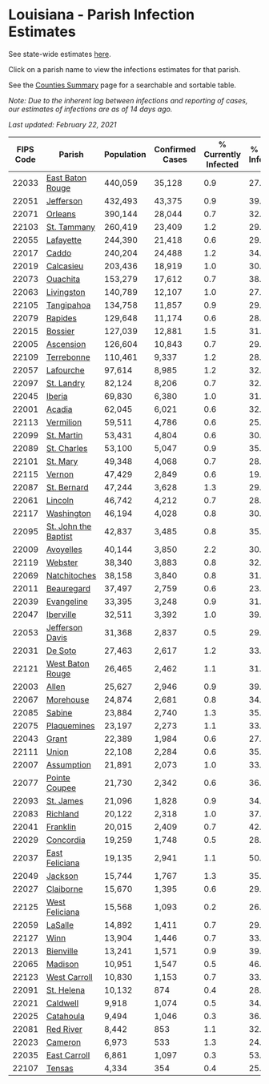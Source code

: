 # Louisiana - Parish Infection Estimates

See state-wide estimates [here](/infections/us-la).

Click on a parish name to view the infections estimates for that parish.

See the [Counties Summary](/infections/summary-counties) page for a searchable and sortable table.

*Note: Due to the inherent lag between infections and reporting of cases, our estimates of infections are as of 14 days ago.*

*Last updated: February 22, 2021*

|   FIPS Code |                                       Parish |   Population |   Confirmed Cases |   % Currently Infected |   % Total Infected |
|-------------|----------------------------------------------|--------------|-------------------|------------------------|--------------------|
|       22033 |         [East Baton Rouge](east-baton-rouge) |      440,059 |            35,128 |                    0.9 |               27.5 |
|       22051 |                       [Jefferson](jefferson) |      432,493 |            43,375 |                    0.9 |               39.5 |
|       22071 |                           [Orleans](orleans) |      390,144 |            28,044 |                    0.7 |               32.4 |
|       22103 |                   [St. Tammany](st.-tammany) |      260,419 |            23,409 |                    1.2 |               29.9 |
|       22055 |                       [Lafayette](lafayette) |      244,390 |            21,418 |                    0.6 |               29.0 |
|       22017 |                               [Caddo](caddo) |      240,204 |            24,488 |                    1.2 |               34.9 |
|       22019 |                       [Calcasieu](calcasieu) |      203,436 |            18,919 |                    1.0 |               30.6 |
|       22073 |                         [Ouachita](ouachita) |      153,279 |            17,612 |                    0.7 |               38.2 |
|       22063 |                     [Livingston](livingston) |      140,789 |            12,107 |                    1.0 |               27.2 |
|       22105 |                     [Tangipahoa](tangipahoa) |      134,758 |            11,857 |                    0.9 |               29.6 |
|       22079 |                           [Rapides](rapides) |      129,648 |            11,174 |                    0.6 |               28.1 |
|       22015 |                           [Bossier](bossier) |      127,039 |            12,881 |                    1.5 |               31.8 |
|       22005 |                       [Ascension](ascension) |      126,604 |            10,843 |                    0.7 |               29.0 |
|       22109 |                     [Terrebonne](terrebonne) |      110,461 |             9,337 |                    1.2 |               28.6 |
|       22057 |                       [Lafourche](lafourche) |       97,614 |             8,985 |                    1.2 |               32.2 |
|       22097 |                     [St. Landry](st.-landry) |       82,124 |             8,206 |                    0.7 |               32.6 |
|       22045 |                             [Iberia](iberia) |       69,830 |             6,380 |                    1.0 |               31.4 |
|       22001 |                             [Acadia](acadia) |       62,045 |             6,021 |                    0.6 |               32.9 |
|       22113 |                       [Vermilion](vermilion) |       59,511 |             4,786 |                    0.6 |               25.8 |
|       22099 |                     [St. Martin](st.-martin) |       53,431 |             4,804 |                    0.6 |               30.8 |
|       22089 |                   [St. Charles](st.-charles) |       53,100 |             5,047 |                    0.9 |               35.2 |
|       22101 |                         [St. Mary](st.-mary) |       49,348 |             4,068 |                    0.7 |               28.4 |
|       22115 |                             [Vernon](vernon) |       47,429 |             2,849 |                    0.6 |               19.0 |
|       22087 |                   [St. Bernard](st.-bernard) |       47,244 |             3,628 |                    1.3 |               29.0 |
|       22061 |                           [Lincoln](lincoln) |       46,742 |             4,212 |                    0.7 |               28.2 |
|       22117 |                     [Washington](washington) |       46,194 |             4,028 |                    0.8 |               30.3 |
|       22095 | [St. John the Baptist](st.-john-the-baptist) |       42,837 |             3,485 |                    0.8 |               35.5 |
|       22009 |                       [Avoyelles](avoyelles) |       40,144 |             3,850 |                    2.2 |               30.8 |
|       22119 |                           [Webster](webster) |       38,340 |             3,883 |                    0.8 |               32.5 |
|       22069 |                 [Natchitoches](natchitoches) |       38,158 |             3,840 |                    0.8 |               31.9 |
|       22011 |                     [Beauregard](beauregard) |       37,497 |             2,759 |                    0.6 |               23.7 |
|       22039 |                     [Evangeline](evangeline) |       33,395 |             3,248 |                    0.9 |               31.3 |
|       22047 |                       [Iberville](iberville) |       32,511 |             3,392 |                    1.0 |               39.9 |
|       22053 |           [Jefferson Davis](jefferson-davis) |       31,368 |             2,837 |                    0.5 |               29.9 |
|       22031 |                           [De Soto](de-soto) |       27,463 |             2,617 |                    1.2 |               33.0 |
|       22121 |         [West Baton Rouge](west-baton-rouge) |       26,465 |             2,462 |                    1.1 |               31.0 |
|       22003 |                               [Allen](allen) |       25,627 |             2,946 |                    0.9 |               39.2 |
|       22067 |                       [Morehouse](morehouse) |       24,874 |             2,681 |                    0.8 |               34.0 |
|       22085 |                             [Sabine](sabine) |       23,884 |             2,740 |                    1.3 |               35.7 |
|       22075 |                   [Plaquemines](plaquemines) |       23,197 |             2,273 |                    1.1 |               33.7 |
|       22043 |                               [Grant](grant) |       22,389 |             1,984 |                    0.6 |               27.3 |
|       22111 |                               [Union](union) |       22,108 |             2,284 |                    0.6 |               35.6 |
|       22007 |                     [Assumption](assumption) |       21,891 |             2,073 |                    1.0 |               33.6 |
|       22077 |               [Pointe Coupee](pointe-coupee) |       21,730 |             2,342 |                    0.6 |               36.6 |
|       22093 |                       [St. James](st.-james) |       21,096 |             1,828 |                    0.9 |               34.0 |
|       22083 |                         [Richland](richland) |       20,122 |             2,318 |                    1.0 |               37.4 |
|       22041 |                         [Franklin](franklin) |       20,015 |             2,409 |                    0.7 |               42.1 |
|       22029 |                       [Concordia](concordia) |       19,259 |             1,748 |                    0.5 |               28.8 |
|       22037 |             [East Feliciana](east-feliciana) |       19,135 |             2,941 |                    1.1 |               50.6 |
|       22049 |                           [Jackson](jackson) |       15,744 |             1,767 |                    1.3 |               35.0 |
|       22027 |                       [Claiborne](claiborne) |       15,670 |             1,395 |                    0.6 |               29.1 |
|       22125 |             [West Feliciana](west-feliciana) |       15,568 |             1,093 |                    0.2 |               26.4 |
|       22059 |                           [LaSalle](lasalle) |       14,892 |             1,411 |                    0.7 |               29.7 |
|       22127 |                                 [Winn](winn) |       13,904 |             1,446 |                    0.7 |               33.8 |
|       22013 |                       [Bienville](bienville) |       13,241 |             1,571 |                    0.9 |               39.2 |
|       22065 |                           [Madison](madison) |       10,951 |             1,547 |                    0.5 |               46.4 |
|       22123 |                 [West Carroll](west-carroll) |       10,830 |             1,153 |                    0.7 |               33.5 |
|       22091 |                     [St. Helena](st.-helena) |       10,132 |               874 |                    0.4 |               28.7 |
|       22021 |                         [Caldwell](caldwell) |        9,918 |             1,074 |                    0.5 |               34.7 |
|       22025 |                       [Catahoula](catahoula) |        9,494 |             1,046 |                    0.3 |               36.6 |
|       22081 |                       [Red River](red-river) |        8,442 |               853 |                    1.1 |               32.9 |
|       22023 |                           [Cameron](cameron) |        6,973 |               533 |                    1.3 |               24.1 |
|       22035 |                 [East Carroll](east-carroll) |        6,861 |             1,097 |                    0.3 |               53.3 |
|       22107 |                             [Tensas](tensas) |        4,334 |               354 |                    0.4 |               25.8 |